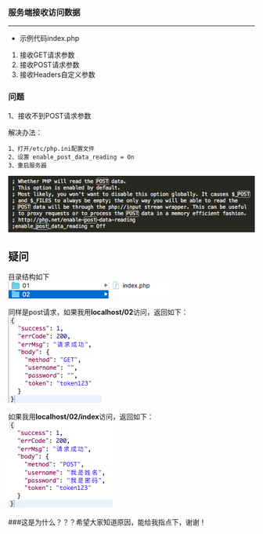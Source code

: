 ### 服务端接收访问数据
------

* 示例代码index.php

1. 接收GET请求参数
2. 接收POST请求参数
3. 接收Headers自定义参数

### 问题

1、接收不到POST请求参数

解决办法：<br>

```
1、打开/etc/php.ini配置文件
2、设置 enable_post_data_reading = On
3、重启服务器
```

![avatar](./img/开启post.png)

## 疑问
目录结构如下<br>
![avatar](./img/目录结构.png)

同样是post请求，如果我用**localhost/02**访问，返回如下：<br>
![avatar](./img/02相对路径访问.png)

如果我用**localhost/02/index**访问，返回如下：<br>
![avatar](./img/index全路径访问.png)

###这是为什么？？？希望大家知道原因，能给我指点下，谢谢！

